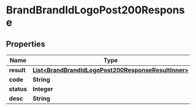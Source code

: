 

# BrandBrandIdLogoPost200Response


## Properties

| Name | Type | Description | Notes |
|------------ | ------------- | ------------- | -------------|
|**result** | [**List&lt;BrandBrandIdLogoPost200ResponseResultInner&gt;**](BrandBrandIdLogoPost200ResponseResultInner.md) |  |  [optional] |
|**code** | **String** |  |  [optional] |
|**status** | **Integer** |  |  [optional] |
|**desc** | **String** |  |  [optional] |



